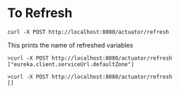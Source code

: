 # To Refresh

```
curl -X POST http://localhost:8080/actuator/refresh
```

This prints the name of refreshed variables

```
>curl -X POST http://localhost:8080/actuator/refresh
["eureka.client.serviceUrl.defaultZone"]

>curl -X POST http://localhost:8080/actuator/refresh
[]
```